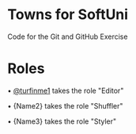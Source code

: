 # Towns for SoftUni
Code for the Git and GitHub Exercise

 # Roles
•	[@turfinme1](https://www.github.com/turfinme1) takes the role "Editor"

•	{Name2} takes the role "Shuffler"

•	{Name3} takes the role "Styler"
